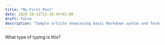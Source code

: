 ```yaml
---
title: "My First Post"
date: 2020-10-31T22:18:43+01:00
draft: false
description: "Sample article showcasing basic Markdown syntax and formatting for HTML elements."
---
```

What type of typing is this?